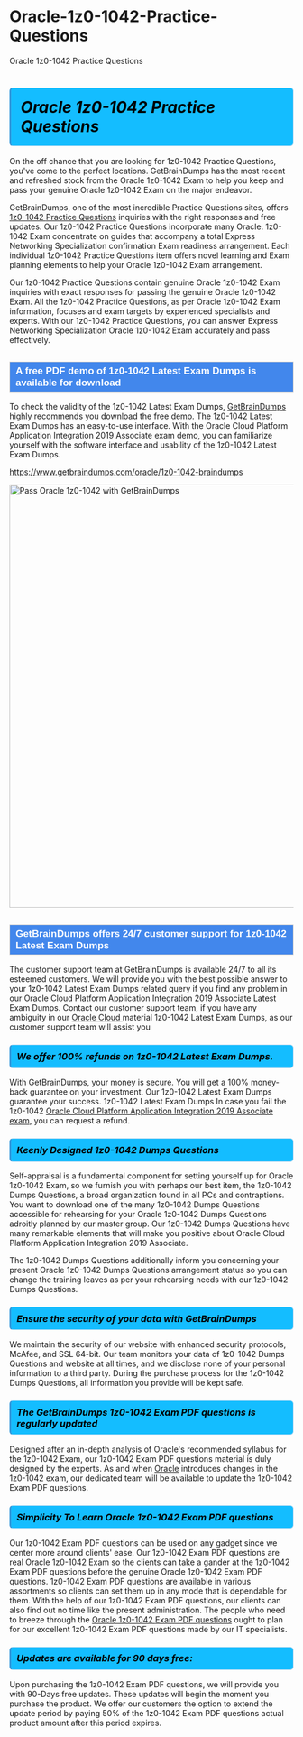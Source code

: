 # Oracle-1z0-1042-Practice-Questions
Oracle 1z0-1042 Practice Questions
<h1><strong><span style="display: block; color: #000000; background: #14BDFF; border: 0.5px solid #AED6F1; border-left: 3px solid #3498DB; padding: .6em; border-radius: 6px;">                     <em>Oracle 1z0-1042 <span class="exam_variation">Practice Questions</span> </em>                </span></strong>            </h1>                        <p>On the off chance that you are looking for 1z0-1042 <span class="exam_variation">Practice Questions</span>, you've come to the perfect locations.             GetBrainDumps has the most recent and refreshed stock from the Oracle 1z0-1042 Exam to help you keep and pass your genuine Oracle 1z0-1042 Exam on the major endeavor.</p>                        <p>GetBrainDumps, one of the most incredible <span class="exam_variation">Practice Questions</span> sites, offers <a href="https://www.getbraindumps.com/oracle/1z0-1042-braindumps">1z0-1042 <span class="exam_variation">Practice Questions</span></a> inquiries with the right responses and free updates. Our 1z0-1042 <span class="exam_variation">Practice Questions</span> incorporate             many Oracle. 1z0-1042 Exam concentrate on guides that accompany a total Express Networking Specialization confirmation Exam readiness arrangement. Each individual             1z0-1042 <span class="exam_variation">Practice Questions</span> item offers novel learning and Exam planning elements to help your Oracle 1z0-1042 Exam arrangement.</p>                        <p>Our 1z0-1042 <span class="exam_variation">Practice Questions</span> contain genuine Oracle 1z0-1042 Exam inquiries with exact responses for passing the genuine Oracle 1z0-1042 Exam. All the 1z0-1042 <span class="exam_variation">Practice Questions</span>,             as per Oracle 1z0-1042 Exam information, focuses and exam targets by experienced specialists and experts. With our 1z0-1042 <span class="exam_variation">Practice Questions</span>, you can answer             Express Networking Specialization Oracle 1z0-1042 Exam accurately and pass effectively.</p>                        <h2 style="background: #4287ec; border: 1px solid #cccccc; padding: 5px 10px;">                <span style="color: #ffffff;">                    <span style="font-size: 11pt;">                        <span style="line-height: normal;">                            <span style="font-family: Calibri,sans-serif;">                                <strong>                                    <span style="font-size: 13.0pt;">A free PDF demo of 1z0-1042 <span class="exam_variation2">Latest Exam Dumps</span> is available for download</span>                                </strong>                            </span>                        </span>                    </span>                </span>            </h2>                        <p>To check the validity of the 1z0-1042 <span class="exam_variation2">Latest Exam Dumps</span>, <a href="https://www.getbraindumps.com/">GetBrainDumps</a> highly recommends you download the free demo. The 1z0-1042 <span class="exam_variation2">Latest Exam Dumps</span> has an easy-to-use interface.             With the Oracle Cloud Platform Application Integration 2019 Associate exam demo, you can familiarize yourself with the software interface and usability of the 1z0-1042 <span class="exam_variation2">Latest Exam Dumps</span>.</p>                        <p><a href="https://www.getbraindumps.com/oracle/1z0-1042-braindumps">https://www.getbraindumps.com/oracle/1z0-1042-braindumps</a></p>                        <p><a href="https://www.getbraindumps.com/"><img src="https://www.getbraindumps.com/images/get-updated-exam-questions-with-discount-getbraindumps.jpg" class="postImage" alt="Pass Oracle 1z0-1042 with GetBrainDumps" width="750"></a></p>                            <h2 style="background: #4287ec; border: 1px solid #cccccc; padding: 5px 10px;">                <span style="color: #ffffff;">                    <span style="font-size: 11pt;">                        <span style="line-height: normal;">                            <span style="font-family: Calibri,sans-serif;">                                <strong>                                    <span style="font-size: 13.0pt;">GetBrainDumps offers 24/7 customer support for 1z0-1042 <span class="exam_variation2">Latest Exam Dumps</span> </span>                                </strong>                            </span>                        </span>                    </span>                </span>            </h2>                        <p>The customer support team at GetBrainDumps is available 24/7 to all its esteemed customers. We will provide you with the best possible answer to your 1z0-1042 <span class="exam_variation2">Latest Exam Dumps</span>            related query if you find any problem in our Oracle Cloud Platform Application Integration 2019 Associate <span class="exam_variation2">Latest Exam Dumps</span>. Contact our customer support team, if you have any ambiguity in             our <a href="https://www.getbraindumps.com/oracle/oracle-cloud-braindumps.html">Oracle Cloud </a> material 1z0-1042 <span class="exam_variation2">Latest Exam Dumps</span>, as our customer support team will assist you</p>                        <h3>                <strong>                    <span style="display: block; color: #000000; background: #14BDFF; border: 0.5px solid #AED6F1; border-left: 3px solid #3498DB; padding: .6em; border-radius: 6px;">                        <em>We offer 100% refunds on 1z0-1042 <span class="exam_variation2">Latest Exam Dumps</span>.</em>                    </span>                </strong>            </h3>                        <p>With GetBrainDumps, your money is secure. You will get a 100% money-back guarantee on your investment. Our 1z0-1042 <span class="exam_variation2">Latest Exam Dumps</span> guarantee your success.             1z0-1042 <span class="exam_variation2">Latest Exam Dumps</span> In case you fail the 1z0-1042 <a href="https://www.getbraindumps.com/oracle/1z0-1042-braindumps">Oracle Cloud Platform Application Integration 2019 Associate exam</a>, you can request a refund.</p>                        <h3>                <strong>                    <span style="display: block; color: #000000; background: #14BDFF; border: 0.5px solid #AED6F1; border-left: 3px solid #3498DB; padding: .6em; border-radius: 6px;">                        <em>Keenly Designed 1z0-1042 <span class="exam_variation3">Dumps Questions</span></em>                    </span>                </strong>            </h3>                        <p>Self-appraisal is a fundamental component for setting yourself up for Oracle 1z0-1042 Exam, so we furnish you with perhaps our best item, the 1z0-1042 <span class="exam_variation3">Dumps Questions</span>,             a broad organization found in all PCs and contraptions. You want to download one of the many 1z0-1042 <span class="exam_variation3">Dumps Questions</span> accessible for rehearsing for your             Oracle 1z0-1042 <span class="exam_variation3">Dumps Questions</span> adroitly planned by our master group. Our 1z0-1042 <span class="exam_variation3">Dumps Questions</span> have many remarkable elements that will make you             positive about Oracle Cloud Platform Application Integration 2019 Associate.</p>                        <p>The 1z0-1042 <span class="exam_variation3">Dumps Questions</span> additionally inform you concerning your present Oracle 1z0-1042 <span class="exam_variation3">Dumps Questions</span> arrangement status so you can change the training             leaves as per your rehearsing needs with our 1z0-1042 <span class="exam_variation3">Dumps Questions</span>.</p>                        <h3>                <strong>                    <span style="display: block; color: #000000; background: #14BDFF; border: 0.5px solid #AED6F1; border-left: 3px solid #3498DB; padding: .6em; border-radius: 6px;">                        <em>Ensure the security of your data with GetBrainDumps </em>                    </span>                </strong>            </h3>                        <p>We maintain the security of our website with enhanced security protocols, McAfee, and SSL 64-bit. Our team monitors your data of 1z0-1042 <span class="exam_variation3">Dumps Questions</span> and website at all times,             and we disclose none of your personal information to a third party. During the purchase process for the 1z0-1042 <span class="exam_variation3">Dumps Questions</span>, all information you provide will be kept safe.</p>                        <h3>                <strong>                    <span style="display: block; color: #000000; background: #14BDFF; border: 0.5px solid #AED6F1; border-left: 3px solid #3498DB; padding: .6em; border-radius: 6px;">                        <em>The GetBrainDumps 1z0-1042 <span class="exam_variation4">Exam PDF questions</span> is regularly updated </em>                    </span>                </strong>            </h3>                        <p>Designed after an in-depth analysis of Oracle's recommended syllabus for the 1z0-1042 Exam, our 1z0-1042 <span class="exam_variation4">Exam PDF questions</span> material is duly designed by the experts.             As and when <a href="https://www.getbraindumps.com/oracle-braindumps.html">Oracle</a> introduces changes in the 1z0-1042 exam, our dedicated team will be available to update the 1z0-1042 <span class="exam_variation4">Exam PDF questions</span>.</p>                        <h3>                <strong>                    <span style="display: block; color: #000000; background: #14BDFF; border: 0.5px solid #AED6F1; border-left: 3px solid #3498DB; padding: .6em; border-radius: 6px;">                        <em>Simplicity To Learn Oracle 1z0-1042 <span class="exam_variation4">Exam PDF questions</span></em>                    </span>                </strong>            </h3>                        <p>Our 1z0-1042 <span class="exam_variation4">Exam PDF questions</span> can be used on any gadget since we center more around clients' ease. Our 1z0-1042 <span class="exam_variation4">Exam PDF questions</span> are real Oracle 1z0-1042 Exam             so the clients can take a gander at the 1z0-1042 <span class="exam_variation4">Exam PDF questions</span> before the genuine Oracle 1z0-1042 <span class="exam_variation4">Exam PDF questions</span>. 1z0-1042 <span class="exam_variation4">Exam PDF questions</span> are available in various assortments             so clients can set them up in any mode that is dependable for them. With the help of our 1z0-1042 <span class="exam_variation4">Exam PDF questions</span>, our clients can also find out no time like the present administration.             The people who need to breeze through the <a href="https://www.getbraindumps.com/oracle/1z0-1042-braindumps">Oracle 1z0-1042 <span class="exam_variation4">Exam PDF questions</span></a> ought to plan for our excellent 1z0-1042 <span class="exam_variation4">Exam PDF questions</span> made by our IT specialists.</p>                        <h3>                <strong>                    <span style="display: block; color: #000000; background: #14BDFF; border: 0.5px solid #AED6F1; border-left: 3px solid #3498DB; padding: .6em; border-radius: 6px;">                        <em>Updates are available for 90 days free:</em>                    </span>                </strong>            </h3>                        <p>Upon purchasing the 1z0-1042 <span class="exam_variation4">Exam PDF questions</span>, we will provide you with 90-Days free updates. These updates will begin the moment you purchase the product.             We offer our customers the option to extend the update period by paying 50% of the 1z0-1042 <span class="exam_variation4">Exam PDF questions</span> actual product amount after this period expires.</p>                    
